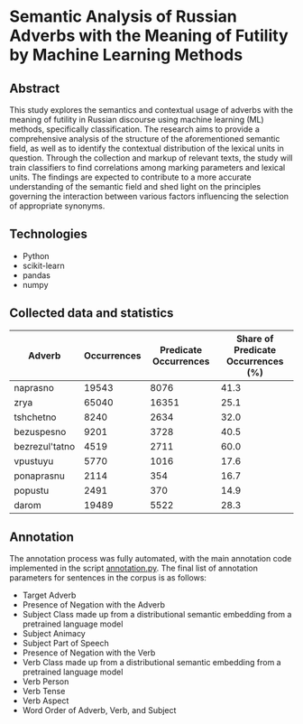 # Semantic Analysis of Russian Adverbs with the Meaning of Futility by Machine Learning Methods

## Abstract
This study explores the semantics and contextual usage of adverbs with the meaning of futility in Russian discourse using machine learning (ML) methods, specifically classification. The research aims to provide a comprehensive analysis of the structure of the aforementioned semantic field, as well as to identify the contextual distribution of the lexical units in question. Through the collection and markup of relevant texts, the study will train classifiers to find correlations among marking parameters and lexical units. The findings are expected to contribute to a more accurate understanding of the semantic field and shed light on the principles governing the interaction between various factors influencing the selection of appropriate synonyms.

## Technologies
- Python
- scikit-learn
- pandas
- numpy

## Collected data and statistics
| Adverb | Occurrences | Predicate Occurrences | Share of Predicate Occurrences (%) |
|--------------------------|-------------------------------------|----------------------------------------------------------|---------------------------------------------------------------------|
| naprasno                 | 19543                               | 8076                                                     | 41.3                                                                |
| zrya                     | 65040                               | 16351                                                    | 25.1                                                                |
| tshchetno                | 8240                                | 2634                                                     | 32.0                                                                |
| bezuspesno               | 9201                                | 3728                                                     | 40.5                                                                |
| bezrezul'tatno          | 4519                                | 2711                                                     | 60.0                                                                |
| vpustuyu                 | 5770                                | 1016                                                     | 17.6                                                                |
| ponaprasnu               | 2114                                | 354                                                      | 16.7                                                                |
| popustu                  | 2491                                | 370                                                      | 14.9                                                                |
| darom                    | 19489                               | 5522                                                     | 28.3                                                                |

## Annotation
The annotation process was fully automated, with the main annotation code implemented in the script [annotation.py](https://github.com/ssakk/Semantic-Analysis-of-Russian-Adverbs-with-the-Meaning-of-Futility-by-Machine-Learning-Methods/blob/main/code/scripts/annotation.py). The final list of annotation parameters for sentences in the corpus is as follows:

- Target Adverb
- Presence of Negation with the Adverb
- Subject Class made up from a distributional semantic embedding from a pretrained language model
- Subject Animacy
- Subject Part of Speech
- Presence of Negation with the Verb
- Verb Class made up from a distributional semantic embedding from a pretrained language model
- Verb Person
- Verb Tense
- Verb Aspect
- Word Order of Adverb, Verb, and Subject

